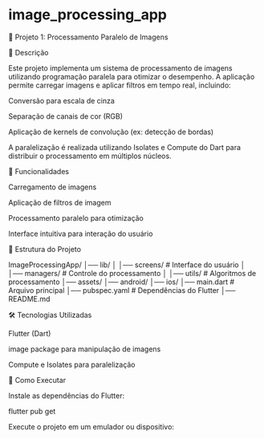 # image_processing_app
📌 Projeto 1: Processamento Paralelo de Imagens

📖 Descrição

Este projeto implementa um sistema de processamento de imagens utilizando programação paralela para otimizar o desempenho. A aplicação permite carregar imagens e aplicar filtros em tempo real, incluindo:

Conversão para escala de cinza

Separação de canais de cor (RGB)

Aplicação de kernels de convolução (ex: detecção de bordas)

A paralelização é realizada utilizando Isolates e Compute do Dart para distribuir o processamento em múltiplos núcleos.

🚀 Funcionalidades

Carregamento de imagens

Aplicação de filtros de imagem

Processamento paralelo para otimização

Interface intuitiva para interação do usuário

📂 Estrutura do Projeto

ImageProcessingApp/
│── lib/
│   │── screens/   # Interface do usuário
│   │── managers/  # Controle do processamento
│   │── utils/     # Algoritmos de processamento
│── assets/
│── android/
│── ios/
│── main.dart      # Arquivo principal
│── pubspec.yaml   # Dependências do Flutter
│── README.md

🛠 Tecnologias Utilizadas

Flutter (Dart)

image package para manipulação de imagens

Compute e Isolates para paralelização

🔧 Como Executar

Instale as dependências do Flutter:

flutter pub get

Execute o projeto em um emulador ou dispositivo: